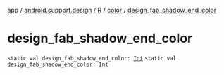 [app](../../../index.md) / [android.support.design](../../index.md) / [R](../index.md) / [color](index.md) / [design_fab_shadow_end_color](./design_fab_shadow_end_color.md)

# design_fab_shadow_end_color

`static val design_fab_shadow_end_color: `[`Int`](https://kotlinlang.org/api/latest/jvm/stdlib/kotlin/-int/index.html)
`static val design_fab_shadow_end_color: `[`Int`](https://kotlinlang.org/api/latest/jvm/stdlib/kotlin/-int/index.html)